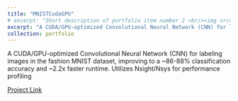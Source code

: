 ```yaml
---
title: "MNISTCudaGPU"
# excerpt: "Short description of portfolio item number 2 <br/><img src='/images/500x300.png'>"
excerpt: "A CUDA/GPU-optimized Convolutional Neural Network (CNN) for labeling images in the fashion MNIST dataset, improving to a ~86-88% classification accuracy and ~2.2x faster runtime. Utilizes Nsight/Nsys for performance profiling"
collection: portfolio
---
```

A CUDA/GPU-optimized Convolutional Neural Network (CNN) for labeling images in the fashion MNIST dataset, improving to a ~86-88% classification accuracy and ~2.2x faster runtime. Utilizes Nsight/Nsys for performance profiling

[Project Link](https://github.com/johnli25/MNIST-CUDA-GPU)